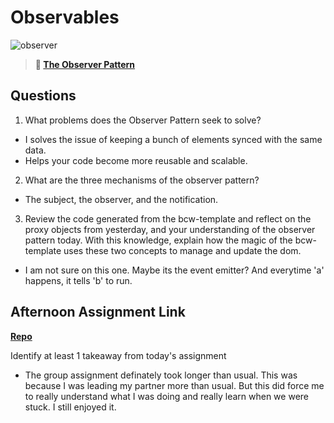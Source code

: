 # Observables

![observer](https://bcw.blob.core.windows.net/public/img/journals/8014045611652045)

> **📖 [The Observer Pattern](https://codeworksacademy.com/fs-student-guide/resources/wk3/04-Observer-Pattern)**

## Questions

1. What problems does the Observer Pattern seek to solve?
- I solves the issue of keeping a bunch of elements synced with the same data.
- Helps your code become more reusable and scalable.

2. What are the three mechanisms of the observer pattern?
- The subject, the observer, and the notification.

3. Review the code generated from the bcw-template and reflect on the proxy objects from yesterday, and your understanding of the observer pattern today. With this knowledge, explain how the magic of the bcw-template uses these two concepts to manage and update the dom.
- I am not sure on this one. Maybe its the event emitter? And everytime 'a' happens, it tells 'b' to run.

## Afternoon Assignment Link

**[Repo](https://github.com/josuehdz0/fruitsalad)**

Identify at least 1 takeaway from today's assignment
- The group assignment definately took longer than usual. This was because I was leading my partner more than usual. But this did force me to really understand what I was doing and really learn when we were stuck. I still enjoyed it. 
